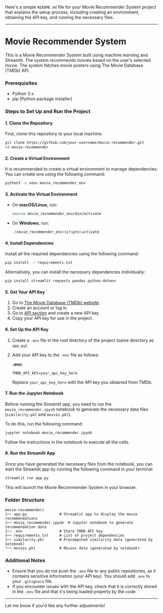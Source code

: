 Here's a simple `README.md` file for your Movie Recommender System project that explains the setup process, including creating an environment, obtaining the API key, and running the necessary files.

---

# Movie Recommender System

This is a Movie Recommender System built using machine learning and Streamlit. The system recommends movies based on the user's selected movie. The system fetches movie posters using The Movie Database (TMDb) API.

### Prerequisites

* Python 3.x
* pip (Python package installer)

### Steps to Set Up and Run the Project

#### 1. **Clone the Repository**

First, clone this repository to your local machine:

```bash
git clone https://github.com/your-username/movie-recommender.git
cd movie-recommender
```

#### 2. **Create a Virtual Environment**

It is recommended to create a virtual environment to manage dependencies. You can create one using the following command:

```bash
python3 -m venv movie_recommender_env
```

#### 3. **Activate the Virtual Environment**

* On **macOS/Linux**, run:

  ```bash
  source movie_recommender_env/bin/activate
  ```

* On **Windows**, run:

  ```bash
  .\movie_recommender_env\Scripts\activate
  ```

#### 4. **Install Dependencies**

Install all the required dependencies using the following command:

```bash
pip install -r requirements.txt
```

Alternatively, you can install the necessary dependencies individually:

```bash
pip install streamlit requests pandas python-dotenv
```

#### 5. **Get Your API Key**

1. Go to [The Movie Database (TMDb) website](https://www.themoviedb.org/).
2. Create an account or log in.
3. Go to [API section](https://www.themoviedb.org/settings/api) and create a new API key.
4. Copy your API key for use in the project.

#### 6. **Set Up the API Key**

1. Create a `.env` file in the root directory of the project (same directory as `app.py`).
2. Add your API key to the `.env` file as follows:

   **.env:**

   ```
   TMDB_API_KEY=your_api_key_here
   ```

   Replace `your_api_key_here` with the API key you obtained from TMDb.

#### 7. **Run the Jupyter Notebook**

Before running the Streamlit app, you need to run the `movie_recommender.ipynb` notebook to generate the necessary data files (`similarity.pkl` and `movies.pkl`).

To do this, run the following command:

```bash
jupyter notebook movie_recommender.ipynb
```

Follow the instructions in the notebook to execute all the cells.

#### 8. **Run the Streamlit App**

Once you have generated the necessary files from the notebook, you can start the Streamlit app by running the following command in your terminal:

```bash
streamlit run app.py
```

This will launch the Movie Recommender System in your browser.

### Folder Structure

```
movie-recommender/
├── app.py               # Streamlit app to display the movie recommendations
├── movie_recommender.ipynb  # Jupyter notebook to generate recommendation data
├── .env                 # Store TMDB API key
├── requirements.txt     # List of project dependencies
├── similarity.pkl       # Precomputed similarity data (generated by notebook)
└── movies.pkl           # Movies data (generated by notebook)
```

### Additional Notes

* Ensure that you do not push the `.env` file to any public repositories, as it contains sensitive information (your API key). You should add `.env` to your `.gitignore` file.
* If you encounter issues with the API key, check that it is correctly stored in the `.env` file and that it's being loaded properly by the code.

---

Let me know if you'd like any further adjustments!
